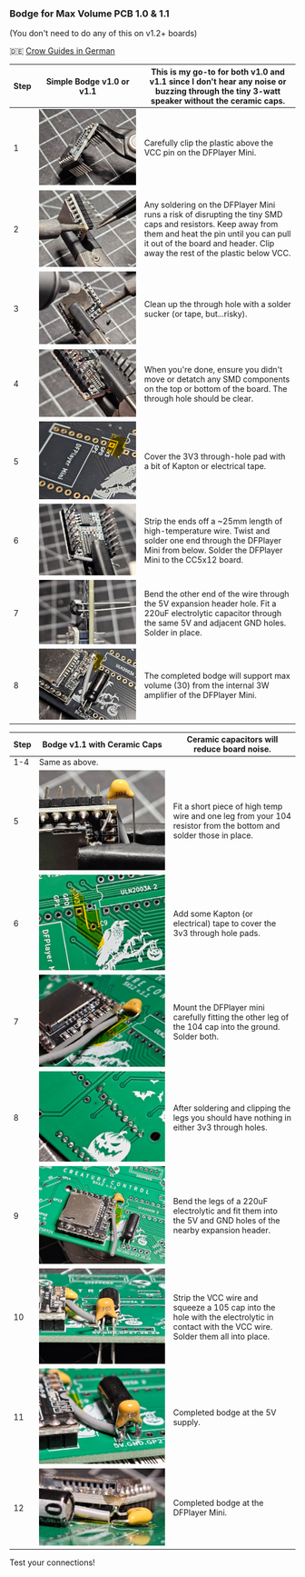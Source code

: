 ### Bodge for Max Volume PCB 1.0 & 1.1 ###
(You don't need to do any of this on v1.2+ boards)

:de: [Crow Guides in German](https://github.com/padpumpkin/animatronicCrow-de)

| Step | Simple Bodge v1.0 or v1.1    | This is my go-to for both v1.0 and v1.1 since I don't hear any noise or buzzing through the tiny 3-watt speaker without the ceramic caps.                                                                                          |
|---|------------------------------|------------------------------------------------------------------------------------------------------------------------------------------------------------------------------------------------------------------------------------|
| 1 | ![](images/Bodge1.1-01.jpg)  | Carefully clip the plastic above the VCC pin on the DFPlayer Mini.                                                                                                                                                                 |
| 2 | ![](images/Bodge1.1-02.jpg)  | Any soldering on the DFPlayer Mini runs a risk of disrupting the tiny SMD caps and resistors. Keep away from them and heat the pin until you can pull it out of the board and header. Clip away the rest of the plastic below VCC. |
| 3 | ![](images/Bodge1.1-03.jpg)  | Clean up the through hole with a solder sucker (or tape, but...risky).                                                                                                                                                             |
| 4 | ![](images/Bodge1.1-04.jpg)  | When you're done, ensure you didn't move or detatch any SMD components on the top or bottom of the board. The through hole should be clear.                                                                                        |
| 5 | ![](images/Bodge1.0-01.jpg)  | Cover the 3V3 through-hole pad with a bit of Kapton or electrical tape.                                                                                                                                                            |
| 6 | ![](images/Bodge1.0-02.jpg)  | Strip the ends off a ~25mm length of high-temperature wire. Twist and solder one end through the DFPlayer Mini from below. Solder the DFPlayer Mini to the CC5x12 board.                                                           |
| 7 | ![](images/Bodge1.0-03.jpg)  | Bend the other end of the wire through the 5V expansion header hole. Fit a 220uF electrolytic capacitor through the same 5V and adjacent GND holes. Solder in place.                                                               |
| 8 |  ![](images/Bodge1.0-04.jpg) | The completed bodge will support max volume (30) from the internal 3W amplifier of the DFPlayer Mini.                                                                                                                              |

| Step | Bodge v1.1 with Ceramic Caps | Ceramic capacitors will reduce board noise.                                                                                            |
|------|------------------------------|----------------------------------------------------------------------------------------------------------------------------------------|
| 1-4  | Same as above.               |                                                                                                                                        |
| 5    | ![](images/Bodge1.1-05.jpg)  | Fit a short piece of high temp wire and one leg from your 104 resistor from the bottom and solder those in place.                      |
| 6    | ![](images/Bodge1.1-06.jpg)  | Add some Kapton (or electrical) tape to cover the 3v3 through hole pads.                                                               |
| 7    | ![](images/Bodge1.1-07.jpg)  | Mount the DFPlayer mini carefully fitting the other leg of the 104 cap into the ground. Solder both.                                   |
| 8    | ![](images/Bodge1.1-08.jpg)  | After soldering and clipping the legs you should have nothing in either 3v3 through holes.                                             |
| 9    | ![](images/Bodge1.1-09.jpg)  | Bend the legs of a 220uF electrolytic and fit them into the 5V and GND holes of the nearby expansion header.                           |
| 10   | ![](images/Bodge1.1-10.jpg)  | Strip the VCC wire and squeeze a 105 cap into the hole with the electrolytic in contact with the VCC wire. Solder them all into place. |
| 11   | ![](images/Bodge1.1-11.jpg)  | Completed bodge at the 5V supply.                                                                                                      |
| 12   | ![](images/Bodge1.1-12.jpg)  | Completed bodge at the DFPlayer Mini.                                                                                                  |

Test your connections!

